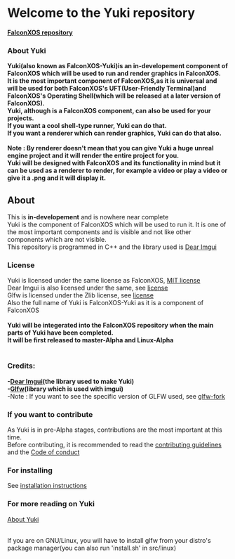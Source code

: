 # Welcome to the Yuki repository
<b>
<a href="https://github.com/DaVikingMan/FalconXOS">FalconXOS repository</a>

### About Yuki
  
  Yuki(also known as FalconXOS-Yuki)is an in-developement component of FalconXOS which will be used to run and render graphics in FalconXOS.
  <br>
  It is the most important component of FalconXOS,as it is universal and will be used for both FalconXOS's UFT(User-Friendly Terminal)and FalconXOS's Operating Shell(which will be released at a later version of FalconXOS).
  <br>
  Yuki, although is a FalconXOS component, can also be used for your projects.
  <br>
  If you want a cool shell-type runner, Yuki can do that.
  <br>
  If you want a renderer which can render graphics, Yuki can do that also.
  <br>
  <br>
  Note : By renderer doesn't mean that you can give Yuki a huge unreal engine project and it will render the entire project for you.
  <br>
  Yuki will be designed with FalconXOS and its functionality in mind but it can be used as a renderer to render, for example a video or play a video or give it a .png and it will display it.
</b>
  
## About
This is <b>in-developement</b> and is nowhere near complete
<br>
Yuki is the component of FalconXOS which will be used to run it.
It is one of the most important components and is visible and not like other components which are not visible.
<br>
This repository is programmed in C++ and the library used is <a href="https://github.com/ocornut/imgui"> Dear Imgui</a>
<br>

### License
Yuki is licensed under the same license as FalconXOS, <a href="https://github.com/DaVikingMan/Yuki/blob/master/LICENSE">MIT license</a>
<br>
Dear Imgui is also licensed under the same, see <a href="https://github.com/ocornut/imgui/blob/master/LICENSE.txt">license</a>
<br>
Glfw is licensed under the Zlib license, see <a href="https://github.com/glfw/glfw/blob/master/LICENSE.md">license</a>
<br>
Also the full name of Yuki is FalconXOS-Yuki as it is a component of FalconXOS
<br>
<br>
<b>
Yuki will be integerated into the FalconXOS repository when the main parts of Yuki have been completed.
<br>
It will be first released to master-Alpha and Linux-Alpha</b>
<br>
<br>
### Credits:

<b>
-<a href="https://github.com/ocornut/imgui">Dear Imgui</a>(the library used to make Yuki)
  <br>
-<a href="https://github.com/glfw/glfw">Glfw</a>(library which is used with imgui)</b>
<br>
-Note : If you want to see the specific version of GLFW used, see <a href="https://github.com/DaVikingMan/glfw">glfw-fork</a>

### If you want to contribute

As Yuki is in pre-Alpha stages, contributions are the most important at this time.
<br>
Before contributing, it is recommended to read the <a href="https://github.com/DaVikingMan/Yuki/blob/master/CONTRIBUTING.md">contributing guidelines</a> and the <a href="https://github.com/DaVikingMan/Yuki/blob/master/CODE_OF_CONDUCT.md">Code of conduct</a>

### For installing

See <a href="https://github.com/DaVikingMan/Yuki/blob/master/INSTALL.md">installation instructions</a>

### For more reading on Yuki

<a href="https://github.com/DaVikingMan/Yuki/blob/master/AboutYuki.md">About Yuki</a>
<br>
<br>

If you are on GNU/Linux, you will have to install glfw from your distro's package manager(you can also run 'install.sh' in src/linux)

